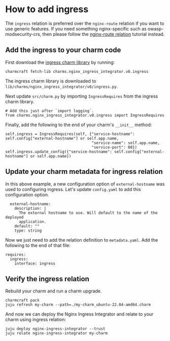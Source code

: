 # How to add ingress

The `ingress` relation is preferred over the `nginx-route` relation if you want to use generic features. If you need
something nginx-specific such as owasp-modsecurity-crs, then please follow the [nginx-route relation](https://charmhub.io/nginx-ingress-integrator/docs/add-the-nginx-route-relation) tutorial instead.

## Add the ingress to your charm code

First download the [ingress charm library](https://charmhub.io/nginx-ingress-integrator/libraries/ingress)
by running:

```
charmcraft fetch-lib charms.nginx_ingress_integrator.v0.ingress
```

The ingress charm library is downloaded to `lib/charms/nginx_ingress_integrator/v0/ingress.py`. 

Next update `src/charm.py` by importing `IngressRequires` from the 
ingress charm library.

```
# Add this just after `import logging`.
from charms.nginx_ingress_integrator.v0.ingress import IngressRequires
```

Finally, add the following to the end of your charm's `__init__` method:

```
self.ingress = IngressRequires(self, {"service-hostname": self.config["external-hostname"] or self.app.name,
                                      "service-name": self.app.name,
                                      "service-port": 80})
self.ingress.update_config({"service-hostname": self.config["external-hostname"] or self.app.name})
```

## Update your charm metadata for ingress relation

In this above example, a new configuration option of `external-hostname`
was used to configuring ingress. Let's update `config.yaml` to add this
configuration option.

```
  external-hostname:
    description: |
      The external hostname to use. Will default to the name of the deployed
      application.
    default: ""
    type: string
```

Now we just need to add the relation definition to `metadata.yaml`. Add the following to the end of that file:

```
requires:
  ingress:
    interface: ingress
```

## Verify the ingress relation

Rebuild your charm and run a charm upgrade.

```
charmcraft pack
juju refresh my-charm --path=./my-charm_ubuntu-22.04-amd64.charm
```

And now we can deploy the Nginx Ingress Integrator and relate to your 
charm using ingress relation:

```
juju deploy nginx-ingress-integrator --trust
juju relate nginx-ingress-integrator my-charm
```
